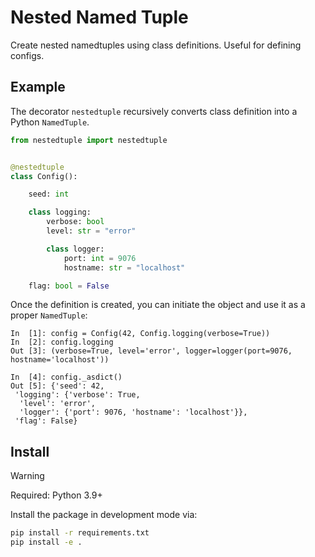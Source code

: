 # Nested Named Tuple

Create nested namedtuples using class definitions. Useful for defining configs.

## Example

The decorator ```nestedtuple``` recursively converts class definition into a Python ```NamedTuple```.

```Python
from nestedtuple import nestedtuple


@nestedtuple
class Config():

    seed: int

    class logging:
        verbose: bool
        level: str = "error"

        class logger:
            port: int = 9076
            hostname: str = "localhost"

    flag: bool = False
```

Once the definition is created, you can initiate the object and use it as a proper ```NamedTuple```:

```IPython
In  [1]: config = Config(42, Config.logging(verbose=True))
In  [2]: config.logging
Out [3]: (verbose=True, level='error', logger=logger(port=9076, hostname='localhost'))
```

```IPython
In  [4]: config._asdict()
Out [5]: {'seed': 42,
 'logging': {'verbose': True,
  'level': 'error',
  'logger': {'port': 9076, 'hostname': 'localhost'}},
 'flag': False}
```


## Install

> [!Warning]
> Required: Python 3.9+

Install the package in development mode via:

```bash
pip install -r requirements.txt
pip install -e .
```